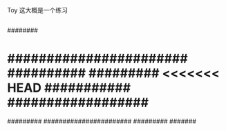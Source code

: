 Toy  这大概是一个练习
####
##
####
#####
########
######
#######################
##########
#########
<<<<<<< HEAD
###########
##################
=======
#########
#######################
#########
#######
##
###
#####
#####
##
###
####
##
####
###
##
##
##

